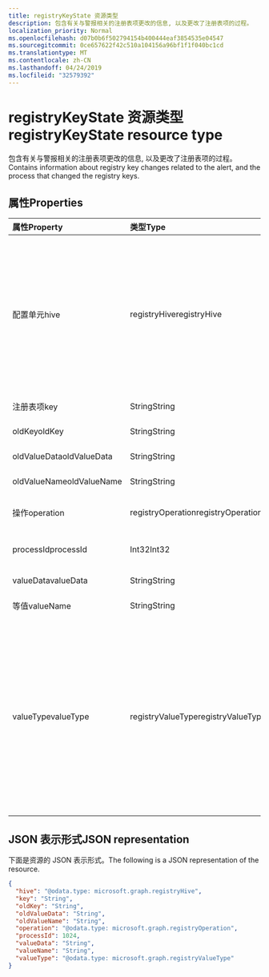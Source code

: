```yaml
---
title: registryKeyState 资源类型
description: 包含有关与警报相关的注册表项更改的信息, 以及更改了注册表项的过程。
localization_priority: Normal
ms.openlocfilehash: d07b0b6f502794154b400444eaf3854535e04547
ms.sourcegitcommit: 0ce657622f42c510a104156a96bf1f1f040bc1cd
ms.translationtype: MT
ms.contentlocale: zh-CN
ms.lasthandoff: 04/24/2019
ms.locfileid: "32579392"
---
```

# <a name="registrykeystate-resource-type"></a><span data-ttu-id="0e9d7-103">registryKeyState 资源类型</span><span class="sxs-lookup"><span data-stu-id="0e9d7-103">registryKeyState resource type</span></span>

<span data-ttu-id="0e9d7-104">包含有关与警报相关的注册表项更改的信息, 以及更改了注册表项的过程。</span><span class="sxs-lookup"><span data-stu-id="0e9d7-104">Contains information about registry key changes related to the alert, and the process that changed the registry keys.</span></span>

## <a name="properties"></a><span data-ttu-id="0e9d7-105">属性</span><span class="sxs-lookup"><span data-stu-id="0e9d7-105">Properties</span></span>

| <span data-ttu-id="0e9d7-106">属性</span><span class="sxs-lookup"><span data-stu-id="0e9d7-106">Property</span></span>     | <span data-ttu-id="0e9d7-107">类型</span><span class="sxs-lookup"><span data-stu-id="0e9d7-107">Type</span></span>        | <span data-ttu-id="0e9d7-108">说明</span><span class="sxs-lookup"><span data-stu-id="0e9d7-108">Description</span></span> |
|:-------------|:------------|:------------|
|<span data-ttu-id="0e9d7-109">配置单元</span><span class="sxs-lookup"><span data-stu-id="0e9d7-109">hive</span></span>|<span data-ttu-id="0e9d7-110">registryHive</span><span class="sxs-lookup"><span data-stu-id="0e9d7-110">registryHive</span></span>|<span data-ttu-id="0e9d7-111">[Windows 注册表配置单元](https://docs.microsoft.com/en-us/windows/desktop/sysinfo/registry-hives):</span><span class="sxs-lookup"><span data-stu-id="0e9d7-111">A [Windows registry hive](https://docs.microsoft.com/en-us/windows/desktop/sysinfo/registry-hives) :</span></span> <ul><li><span data-ttu-id="0e9d7-112">HKEY_CURRENT_CONFIG</span><span class="sxs-lookup"><span data-stu-id="0e9d7-112">HKEY_CURRENT_CONFIG</span></span></li> <li><span data-ttu-id="0e9d7-113">HKEY_CURRENT_USER</span><span class="sxs-lookup"><span data-stu-id="0e9d7-113">HKEY_CURRENT_USER</span></span></li> <li><span data-ttu-id="0e9d7-114">HKEY_LOCAL_MACHINE\SAM</span><span class="sxs-lookup"><span data-stu-id="0e9d7-114">HKEY_LOCAL_MACHINE\SAM</span></span></li> <li><span data-ttu-id="0e9d7-115">HKEY_LOCAL_MACHINE\Security</span><span class="sxs-lookup"><span data-stu-id="0e9d7-115">HKEY_LOCAL_MACHINE\Security</span></span></li> <li><span data-ttu-id="0e9d7-116">HKEY_LOCAL_MACHINE\Software</span><span class="sxs-lookup"><span data-stu-id="0e9d7-116">HKEY_LOCAL_MACHINE\Software</span></span></li> <li><span data-ttu-id="0e9d7-117">HKEY_LOCAL_MACHINE\System</span><span class="sxs-lookup"><span data-stu-id="0e9d7-117">HKEY_LOCAL_MACHINE\System</span></span></li> <li><span data-ttu-id="0e9d7-118">HKEY_USERS\\。设置.</span><span class="sxs-lookup"><span data-stu-id="0e9d7-118">HKEY_USERS\\.Default.</span></span></li></ul> <span data-ttu-id="0e9d7-119">可取值为：`unknown`、`currentConfig`、`currentUser`、`localMachineSam`、`localMachineSecurity`、`localMachineSoftware`、`localMachineSystem`、`usersDefault`。</span><span class="sxs-lookup"><span data-stu-id="0e9d7-119">Possible values are: `unknown`, `currentConfig`, `currentUser`, `localMachineSam`, `localMachineSecurity`, `localMachineSoftware`, `localMachineSystem`, `usersDefault`.</span></span>|
|<span data-ttu-id="0e9d7-120">注册表项</span><span class="sxs-lookup"><span data-stu-id="0e9d7-120">key</span></span>|<span data-ttu-id="0e9d7-121">String</span><span class="sxs-lookup"><span data-stu-id="0e9d7-121">String</span></span>|<span data-ttu-id="0e9d7-122">当前 (如已更改) 的注册表项 (不包括配置单元)。</span><span class="sxs-lookup"><span data-stu-id="0e9d7-122">Current (i.e. changed) registry key (excludes HIVE).</span></span>|
|<span data-ttu-id="0e9d7-123">oldKey</span><span class="sxs-lookup"><span data-stu-id="0e9d7-123">oldKey</span></span>|<span data-ttu-id="0e9d7-124">String</span><span class="sxs-lookup"><span data-stu-id="0e9d7-124">String</span></span>|<span data-ttu-id="0e9d7-125">上一个 (即 "更改前") 注册表项 (不包括 HIVE)。</span><span class="sxs-lookup"><span data-stu-id="0e9d7-125">Previous (i.e. before changed) registry key (excludes HIVE).</span></span>|
|<span data-ttu-id="0e9d7-126">oldValueData</span><span class="sxs-lookup"><span data-stu-id="0e9d7-126">oldValueData</span></span>|<span data-ttu-id="0e9d7-127">String</span><span class="sxs-lookup"><span data-stu-id="0e9d7-127">String</span></span>|<span data-ttu-id="0e9d7-128">以前的 (即更改之前) 注册表项值数据 (内容)。</span><span class="sxs-lookup"><span data-stu-id="0e9d7-128">Previous (i.e. before changed) registry key value data (contents).</span></span>|
|<span data-ttu-id="0e9d7-129">oldValueName</span><span class="sxs-lookup"><span data-stu-id="0e9d7-129">oldValueName</span></span>|<span data-ttu-id="0e9d7-130">String</span><span class="sxs-lookup"><span data-stu-id="0e9d7-130">String</span></span>|<span data-ttu-id="0e9d7-131">以前的注册表项值名称 (即 "更改前")。</span><span class="sxs-lookup"><span data-stu-id="0e9d7-131">Previous (i.e. before changed) registry key value name.</span></span>|
|<span data-ttu-id="0e9d7-132">操作</span><span class="sxs-lookup"><span data-stu-id="0e9d7-132">operation</span></span>|<span data-ttu-id="0e9d7-133">registryOperation</span><span class="sxs-lookup"><span data-stu-id="0e9d7-133">registryOperation</span></span>|<span data-ttu-id="0e9d7-134">更改注册表项名称和/或值的操作。</span><span class="sxs-lookup"><span data-stu-id="0e9d7-134">Operation that changed the registry key name and/or value.</span></span> <span data-ttu-id="0e9d7-135">可取值为：`unknown`、`create`、`modify`、`delete`。</span><span class="sxs-lookup"><span data-stu-id="0e9d7-135">Possible values are: `unknown`, `create`, `modify`, `delete`.</span></span>|
|<span data-ttu-id="0e9d7-136">processId</span><span class="sxs-lookup"><span data-stu-id="0e9d7-136">processId</span></span>|<span data-ttu-id="0e9d7-137">Int32</span><span class="sxs-lookup"><span data-stu-id="0e9d7-137">Int32</span></span>|<span data-ttu-id="0e9d7-138">修改注册表项的进程的进程 ID (PID) (进程详细信息将显示在警报的 "进程" 集合中)。</span><span class="sxs-lookup"><span data-stu-id="0e9d7-138">Process ID (PID) of the process that modified the registry key (process details will appear in the alert 'processes' collection).</span></span>|
|<span data-ttu-id="0e9d7-139">valueData</span><span class="sxs-lookup"><span data-stu-id="0e9d7-139">valueData</span></span>|<span data-ttu-id="0e9d7-140">String</span><span class="sxs-lookup"><span data-stu-id="0e9d7-140">String</span></span>|<span data-ttu-id="0e9d7-141">当前 (如已更改) 的注册表项值数据 (内容)。</span><span class="sxs-lookup"><span data-stu-id="0e9d7-141">Current (i.e. changed) registry key value data (contents).</span></span>|
|<span data-ttu-id="0e9d7-142">等值</span><span class="sxs-lookup"><span data-stu-id="0e9d7-142">valueName</span></span>|<span data-ttu-id="0e9d7-143">String</span><span class="sxs-lookup"><span data-stu-id="0e9d7-143">String</span></span>|<span data-ttu-id="0e9d7-144">当前 (如已更改) 的注册表项值名称</span><span class="sxs-lookup"><span data-stu-id="0e9d7-144">Current (i.e. changed) registry key value name</span></span>|
|<span data-ttu-id="0e9d7-145">valueType</span><span class="sxs-lookup"><span data-stu-id="0e9d7-145">valueType</span></span>|<span data-ttu-id="0e9d7-146">registryValueType</span><span class="sxs-lookup"><span data-stu-id="0e9d7-146">registryValueType</span></span>|[<span data-ttu-id="0e9d7-147">注册表项值类型</span><span class="sxs-lookup"><span data-stu-id="0e9d7-147">Registry key value type</span></span>](https://docs.microsoft.com/en-us/windows/desktop/sysinfo/registry-value-types) <ul><li><span data-ttu-id="0e9d7-148">REG_BINARY</span><span class="sxs-lookup"><span data-stu-id="0e9d7-148">REG_BINARY</span></span></li> <li><span data-ttu-id="0e9d7-149">REG_DWORD</span><span class="sxs-lookup"><span data-stu-id="0e9d7-149">REG_DWORD</span></span></li> <li><span data-ttu-id="0e9d7-150">REG_DWORD_LITTLE_ENDIAN</span><span class="sxs-lookup"><span data-stu-id="0e9d7-150">REG_DWORD_LITTLE_ENDIAN</span></span></li> <li><span data-ttu-id="0e9d7-151">REG_DWORD_BIG_ENDIAN</span><span class="sxs-lookup"><span data-stu-id="0e9d7-151">REG_DWORD_BIG_ENDIAN</span></span></li><li><span data-ttu-id="0e9d7-152">REG_EXPAND_SZ</span><span class="sxs-lookup"><span data-stu-id="0e9d7-152">REG_EXPAND_SZ</span></span></li> <li><span data-ttu-id="0e9d7-153">REG_LINK</span><span class="sxs-lookup"><span data-stu-id="0e9d7-153">REG_LINK</span></span></li> <li><span data-ttu-id="0e9d7-154">REG_MULTI_SZ</span><span class="sxs-lookup"><span data-stu-id="0e9d7-154">REG_MULTI_SZ</span></span></li> <li><span data-ttu-id="0e9d7-155">REG_NONE</span><span class="sxs-lookup"><span data-stu-id="0e9d7-155">REG_NONE</span></span></li> <li><span data-ttu-id="0e9d7-156">REG_QWORD</span><span class="sxs-lookup"><span data-stu-id="0e9d7-156">REG_QWORD</span></span></li> <li><span data-ttu-id="0e9d7-157">REG_QWORD_LITTLE_ENDIAN</span><span class="sxs-lookup"><span data-stu-id="0e9d7-157">REG_QWORD_LITTLE_ENDIAN</span></span></li> <li><span data-ttu-id="0e9d7-158">REG_SZ</span><span class="sxs-lookup"><span data-stu-id="0e9d7-158">REG_SZ</span></span></li></ul> <span data-ttu-id="0e9d7-159">可取值为：`unknown`、`binary`、`dword`、`dwordLittleEndian`、`dwordBigEndian`、`expandSz`、`link`、`multiSz`、`none`、`qword`、`qwordlittleEndian`、`sz`。</span><span class="sxs-lookup"><span data-stu-id="0e9d7-159">Possible values are: `unknown`, `binary`, `dword`, `dwordLittleEndian`, `dwordBigEndian`, `expandSz`, `link`, `multiSz`, `none`, `qword`, `qwordlittleEndian`, `sz`.</span></span>|

## <a name="json-representation"></a><span data-ttu-id="0e9d7-160">JSON 表示形式</span><span class="sxs-lookup"><span data-stu-id="0e9d7-160">JSON representation</span></span>

<span data-ttu-id="0e9d7-161">下面是资源的 JSON 表示形式。</span><span class="sxs-lookup"><span data-stu-id="0e9d7-161">The following is a JSON representation of the resource.</span></span>

<!-- {
  "blockType": "resource",
  "optionalProperties": [

  ],
  "@odata.type": "microsoft.graph.registryKeyState"
}-->

```json
{
  "hive": "@odata.type: microsoft.graph.registryHive",
  "key": "String",
  "oldKey": "String",
  "oldValueData": "String",
  "oldValueName": "String",
  "operation": "@odata.type: microsoft.graph.registryOperation",
  "processId": 1024,
  "valueData": "String",
  "valueName": "String",
  "valueType": "@odata.type: microsoft.graph.registryValueType"
}

```

<!-- uuid: 8fcb5dbc-d5aa-4681-8e31-b001d5168d79
2015-10-25 14:57:30 UTC -->
<!-- {
  "type": "#page.annotation",
  "description": "registryKeyState resource",
  "keywords": "",
  "section": "documentation",
  "tocPath": ""
}-->
